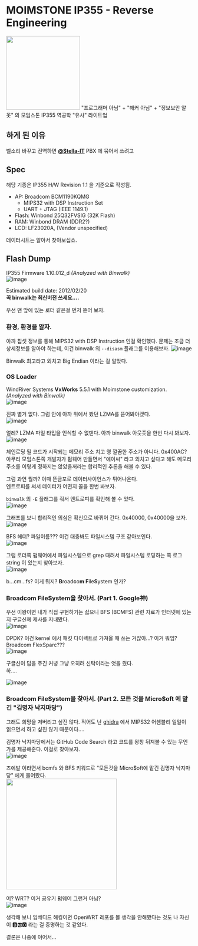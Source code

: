 # MOIMSTONE IP355 - Reverse Engineering
<img src="https://user-images.githubusercontent.com/27724108/189268814-a558de9a-d8ed-4d26-b40a-c868591d8ba5.png" width="200" />
"프로그래머 아님" + "해커 아님" + "정보보안 알못" 의 모임스톤 IP355 역공학 "유사" 라이트업

## 하게 된 이유
벨소리 바꾸고 전역하면 **[@Stella-IT](https://github.com/Stella-IT)** PBX 에 묶어서 쓰려고

## Spec
해당 기종은 IP355 H/W Revision 1.1 을 기준으로 작성됨.

* AP: Broadcom BCM1190KQMG
  - MIPS32 with DSP Instruction Set
  - UART + JTAG (IEEE 1149.1)
* Flash: Winbond 25Q32FVSIG (32K Flash)
* RAM: Winbond DRAM (DDR2?) 
* LCD: LF23020A, (Vendor unspecified)

데이터시트는 알아서 찾아보십쇼.

## Flash Dump
IP355 Firmware 1.10.012_d _(Analyzed with Binwalk)_  
![image](https://user-images.githubusercontent.com/27724108/189265833-03215a33-2d7b-46c1-a2a2-3226029f98cc.png)  

Estimated build date: 2012/02/20  
**꼭 binwalk는 최신버전 쓰세요....**  

우선 맨 앞에 있는 로더 같은걸 먼저 뜯어 보자.

### 환경, 환경을 알자.
아까 칩셋 정보를 통해 MIPS32 with DSP Instruction 인걸 확인했다. 문제는 조금 더 상세정보를 알아야 하는데, 이건 binwalk 의 `--disasm` 플래그를 이용해보자.
![image](https://user-images.githubusercontent.com/27724108/189265719-64d09ab5-9127-43c6-902a-f534615c290b.png)

Binwalk 최고라고 외치고 Big Endian 이라는 걸 알았다.

### OS Loader
WindRiver Systems **VxWorks** 5.5.1 with Moimstone customization. _(Analyzed with Binwalk)_    
![image](https://user-images.githubusercontent.com/27724108/189260078-55326dc4-95d2-4398-a823-31b474416deb.png)

진짜 별거 없다. 그럼 안에 아까 위에서 봤던 LZMA를 뜯어봐야겠다.  
![image](https://user-images.githubusercontent.com/27724108/189267078-dceecf2f-d8a9-49e2-9871-ab8f5d372ac0.png)

얼레? LZMA 파일 타입을 인식할 수 없댄다. 아까 binwalk 아웃풋을 한번 다시 봐보자.  
![image](https://user-images.githubusercontent.com/27724108/189265833-03215a33-2d7b-46c1-a2a2-3226029f98cc.png)

체인로딩 될 코드가 시작되는 메모리 주소 치고 영 깔끔한 주소가 아니다. 0x400AC? 아무리 모임스톤쪽 개발자가 펌웨어 만들면서 "에이씨" 라고 외치고 싶다고 해도 메모리 주소를 이렇게 정하지는 않았을꺼라는 합리적인 추론을 해볼 수 있다.  

그럼 과연 뭘까? 이때 뜬금포로 데이터사이언스가 튀어나온다.  
엔트로피를 써서 데이터가 어떤지 꼴을 한번 봐보자.  

`binwalk` 의 `-E` 플래그를 줘서 엔트로피를 확인해 볼 수 있다.  
![image](https://user-images.githubusercontent.com/27724108/189267360-0745ec50-5e0b-4fd9-9825-0c9651748dd9.png)  

그래프를 보니 합리적인 의심은 확신으로 바뀌어 간다. 0x40000, 0x40000을 보자.  
![image](https://user-images.githubusercontent.com/27724108/189267473-8f7008b4-7d69-4f20-ad8e-57c1847d8e26.png)

BFS 헤더? 파일이름??? 이건 대충봐도 파일시스템 구조 같아보인다.  
![image](https://user-images.githubusercontent.com/27724108/189267827-da23aa4b-40f4-4f45-b14c-1f497a51d296.png)

그럼 로더쪽 펌웨어에서 파일시스템으로 grep 때려서 파일시스템 로딩하는 쪽 로그 string 이 있는지 찾아보자.  
![image](https://user-images.githubusercontent.com/27724108/189268128-b190f8e0-60ae-4e85-b6ff-bb3aa1388c36.png)

b...cm...fs? 이게 뭐지? **B**road**c**o**m** **F**ile**S**ystem 인가?

### Broadcom FileSystem을 찾아서. (Part 1. Google神)
우선 이왕이면 내가 직접 구현하기는 싫으니 BFS (BCMFS) 관련 자료가 인터넷에 있는지 구글신께 제사를 지내봤다.  
![image](https://user-images.githubusercontent.com/27724108/189506484-be34639f-6887-4bda-bae7-3810eba179e5.png)  

DPDK? 이건 kernel 에서 패킷 다이렉트로 가져올 때 쓰는 거잖아...? 이거 뭐임? Broadcom FlexSparc???  
![image](https://user-images.githubusercontent.com/27724108/189506510-22b4fc3c-4eb5-4ea4-b35b-4644818325b1.png)  

구글신이 답을 주긴 커녕 그냥 오히려 신탁이라는 엿을 줬다.  
하....  

![image](https://user-images.githubusercontent.com/27724108/189506578-3008840d-433a-4c7c-ba66-728402138059.png)  

### Broadcom FileSystem을 찾아서. (Part 2. 모든 것을 Micro$oft 에 맡긴 "김명자 낙지마당")
그래도 희망을 저버리고 싶진 않다. 적어도 난 [ghidra](https://github.com/NationalSecurityAgency/ghidra-sre) 에서 MIPS32 어셈블리 일일이 읽으면서 하고 싶진 않기 때문이다....  

김명자 낙지마당에서는 GitHub Code Search 라고 코드를 왕창 뒤져볼 수 있는 무언가를 제공해준다. 이걸로 찾아보자.  
![image](https://user-images.githubusercontent.com/27724108/189506644-88d292c1-c305-455f-90a5-08a0982cf193.png)  
  
즈에발 이라면서 bcmfs 와 BFS 키워드로 "모든것을 Micro$oft에 맡긴 김명자 낙지마당" 에게 물어봤다.  
<img src="https://user-images.githubusercontent.com/27724108/189506673-fc850f58-4583-44c3-9268-f2393c98944d.png" width="300"/>

어? WRT? 이거 공유기 펌웨어 그런거 아님?  
![image](https://user-images.githubusercontent.com/27724108/189506741-376bfb1e-eb1c-4249-82e5-ec9a8df4e067.png)

생각해 보니 임베디드 해킹이면 OpenWRT 레포를 볼 생각을 안해봤다는 것도 나 자신이 🅱️🆎🅾️ 라는 걸 증명하는 것 같았다.

결론은
나중에 이어서...
